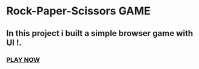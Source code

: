 # Rock-Paper-Scissors GAME

## In this project i built a simple browser game with UI !.

### [PLAY NOW](https://danieledefoe.github.io/Rock-Paper-Scissors/)

